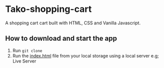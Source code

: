 # Tako-shopping-cart

A shopping cart cart built with HTML, CSS and Vanilla Javascript.

## How to download and start the app 

1. Run ```git clone```
2. Run the [index.html](Adamu-Tako/Tako-shopping-cart/index.html) file from your local storage using a local server e.g; Live Server 
